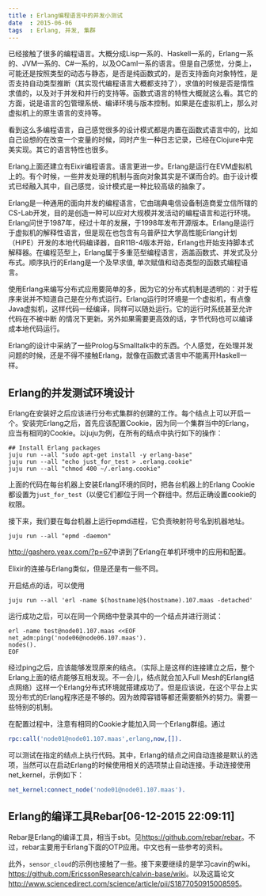 ```yaml
---
title : Erlang编程语言中的并发小测试
date  : 2015-06-06
tags  : Erlang, 并发, 集群
---
```


已经接触了很多的编程语言。大概分成Lisp一系的、Haskell一系的，Erlang一系的、JVM一系的、C#一系的，以及OCaml一系的语言。但是自己感觉，分类上，可能还是按照类型的动态与静态，是否是纯函数式的，是否支持面向对象特性，是否支持自动类型推断（其实现代编程语言大概都支持了），求值的时候是否是惰性求值的，以及对于并发和并行的支持等。函数式语言的特性大概就这么看。其它的方面，说是语言的包管理系统、编译环境与版本控制。如果是在虚拟机上，那么对虚拟机上的原生语言的支持等。

看到这么多编程语言，自己感觉很多的设计模式都是内置在函数式语言中的，比如自己设想的在改变一个变量的时候，同时产生一种日志记录，已经在Clojure中完美实现。其它的语言特性也很多。

Erlang上面还建立有Eixir编程语言。语言更进一步。Erlang是运行在EVM虚拟机上的。有个时候，一些并发处理的机制与面向对象其实是不谋而合的。由于设计模式已经融入其中，自己感觉，设计模式是一种比较高级的抽象了。

Erlang是一种通用的面向并发的编程语言，它由瑞典电信设备制造商爱立信所辖的CS-Lab开发，目的是创造一种可以应对大规模并发活动的编程语言和运行环境。Erlang问世于1987年，经过十年的发展，于1998年发布开源版本。Erlang是运行于虚拟机的解释性语言，但是现在也包含有乌普萨拉大学高性能Erlang计划（HiPE）开发的本地代码编译器，自R11B-4版本开始，Erlang也开始支持脚本式解释器。在编程范型上，Erlang属于多重范型编程语言，涵盖函数式、并发式及分布式。顺序执行的Erlang是一个及早求值, 单次赋值和动态类型的函数式编程语言。

使用Erlang来编写分布式应用要简单的多，因为它的分布式机制是透明的：对于程序来说并不知道自己是在分布式运行。Erlang运行时环境是一个虚拟机，有点像Java虚拟机，这样代码一经编译，同样可以随处运行。它的运行时系统甚至允许代码在不被中断 的情况下更新。另外如果需要更高效的话，字节代码也可以编译成本地代码运行。

Erlang的设计中采纳了一些Prolog与Smalltalk中的东西。个人感觉，在处理并发问题的时候，还是不得不接触Erlang，就像在函数式语言中不能离开Haskell一样。

## Erlang的并发测试环境设计

Erlang在安装好之后应该进行分布式集群的创建的工作。每个结点上可以开启一个。安装完Erlang之后，首先应该配置Cookie，因为同一个集群当中的Erlang，应当有相同的Cookie。以juju为例，在所有的结点中执行如下的操作：

```shell
## Install Erlang packages
juju run --all "sudo apt-get install -y erlang-base"
juju run --all "echo just_for_test > .erlang.cookie"
juju run --all "chmod 400 ~/.erlang.cookie"
```

上面的代码在每台机器上安装Erlang环境的同时，把各台机器上的Erlang Cookie都设置为`just_for_test`（以便它们都位于同一个群组中。然后正确设置cookie的权限。

接下来，我们要在每台机器上运行epmd进程，它负责映射符号名到机器地址。

```shelll
juju run --all "epmd -daemon"
```

<http://gashero.yeax.com/?p=67>中讲到了Erlang在单机环境中的应用和配置。 

Elixir的连接与Erlang类似，但是还是有一些不同。

开启结点的话，可以使用

```shell
juju run --all 'erl -name $(hostname)@$(hostname).107.maas -detached'
```

运行成功之后，可以在同一个网络中登录其中的一个结点并进行测试：

```shell
erl -name test@node01.107.maas <<EOF
net_adm:ping('node06@node06.107.maas').
nodes().
EOF
```

经过ping之后，应该能够发现原来的结点。（实际上是这样的连接建立之后，整个Erlang上面的结点能够互相发现。不一会儿，结点就会加入Full Mesh的Erlang结点网络）这样一个Erlang分布式环境就搭建成功了。但是应该说，在这个平台上实现分布式的Erlang程序还是不够的。因为故障容错等都还需要额外的努力。需要一些特别的机制。

在配置过程中，注意有相同的Cookie才能加入同一个Erlang群组。通过

```erlang
rpc:call('node01@node01.107.maas',erlang,now,[]).
```
可以测试在指定的结点上执行代码。其中，Erlang的结点之间自动连接是默认的选项，当然可以在启动Erlang的时候使用相关的选项禁止自动连接。手动连接使用net_kernel，示例如下：

```erlang
net_kernel:connect_node('node01@node01.107.maas').
```


## Erlang的编译工具Rebar[06-12-2015 22:09:11]

Rebar是Erlang的编译工具，相当于sbt。见<https://github.com/rebar/rebar>。不过，rebar主要用于Erlang下面的OTP应用。中文也有一些参考的资料。

<!--今天解决的问题有三个，第一个是iot-framework-engine，第二个是iot-framework-gui，第三个是cavin-base。希望可以利用好这些工具。-->

此外，`sensor_cloud`的示例也接触了一些。接下来要继续的是学习cavin的wiki。<https://github.com/EricssonResearch/calvin-base/wiki>。以及这篇论文<http://www.sciencedirect.com/science/article/pii/S1877050915008595>。
